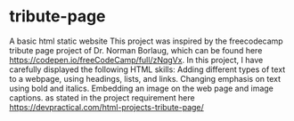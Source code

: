 # tribute-page
A basic html static website
This project was inspired by the freecodecamp tribute page project of Dr. Norman Borlaug, which can be found here https://codepen.io/freeCodeCamp/full/zNqgVx.
In this project, I have carefully displayed the following HTML skills:
Adding different types of text to a webpage, using headings, lists, and links.
Changing emphasis on text using bold and italics.
Embedding an image on the web page and image captions.
as stated in the project requirement here https://devpractical.com/html-projects-tribute-page/
